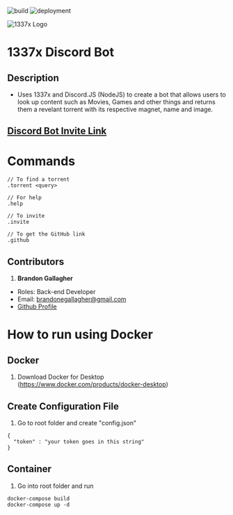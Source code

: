 ![build](https://github.com/brandongallagher1999/1337x-Bot/actions/workflows/ci.yml/badge.svg) ![deployment](https://github.com/brandongallagher1999/1337x-Bot/actions/workflows/azure.yml/badge.svg)

![1337x Logo](https://duckduckgo.com/i/e4d3d1a0.png)
# 1337x Discord Bot

## Description

- Uses 1337x and Discord.JS (NodeJS) to create a bot that allows users to look up content such as Movies, Games and other things and returns them a revelant
  torrent with its respective magnet, name and image.

## [Discord Bot Invite Link](https://discord.com/api/oauth2/authorize?client_id=733428046845050982&permissions=536921088&scope=bot)

# Commands

```
// To find a torrent
.torrent <query>

// For help
.help

// To invite
.invite

// To get the GitHub link
.github
```

## Contributors

1. **Brandon Gallagher**

- Roles: Back-end Developer
- Email: brandonegallagher@gmail.com
- [Github Profile](https://github.com/brandongallagher1999)

# How to run using Docker

## Docker

1. Download Docker for Desktop (https://www.docker.com/products/docker-desktop)

## Create Configuration File

1. Go to root folder and create "config.json"

```
{
  "token" : "your token goes in this string"
}
```

## Container

1. Go into root folder and run

```
docker-compose build
docker-compose up -d
```
